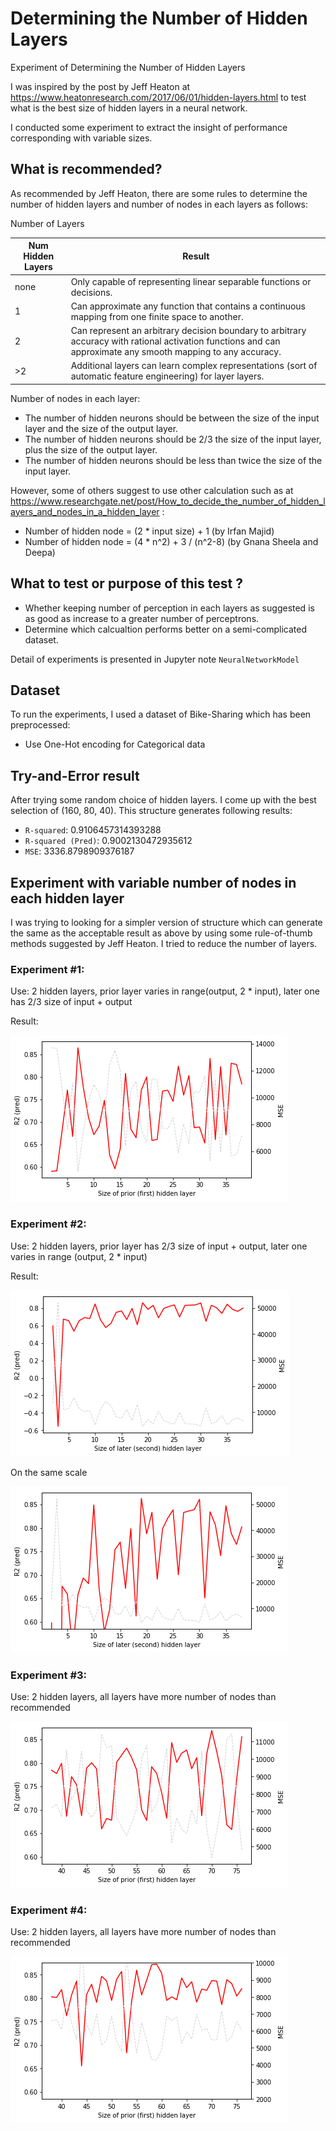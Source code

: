# Determining the Number of Hidden Layers

Experiment of Determining the Number of Hidden Layers

I was inspired by the post by Jeff Heaton at https://www.heatonresearch.com/2017/06/01/hidden-layers.html to test what is the best size of hidden layers in a neural network.

I conducted some experiment to extract the insight of performance corresponding with 
variable sizes.

## What is recommended? ##

As recommended by Jeff Heaton, there are some rules to determine the number of hidden layers and number of nodes in each layers as follows:

Number of Layers

| Num Hidden Layers	| Result |
|-------------------|--------|
|none | Only capable of representing linear separable functions or decisions. |
| 1	  | Can approximate any function that contains a continuous mapping from one finite space to another. |
| 2   | Can represent an arbitrary decision boundary to arbitrary accuracy with rational activation functions and can approximate any smooth mapping to any accuracy. |
| >2  | Additional layers can learn complex representations (sort of automatic feature engineering) for layer layers. |

Number of nodes in each layer:

- The number of hidden neurons should be between the size of the input layer and the size of the output layer.
- The number of hidden neurons should be 2/3 the size of the input layer, plus the size of the output layer.
- The number of hidden neurons should be less than twice the size of the input layer.

However, some of others suggest to use other calculation such as at https://www.researchgate.net/post/How_to_decide_the_number_of_hidden_layers_and_nodes_in_a_hidden_layer :

- Number of hidden node = (2 * input size) + 1 (by Irfan Majid)
- Number of hidden node = (4 * n^2) + 3 / (n^2-8) (by Gnana Sheela and Deepa)

## What to test or purpose of this test ? ##

- Whether keeping number of perception in each layers as suggested is as good as increase to a greater number of perceptrons.
- Determine which calcualtion performs better on a semi-complicated dataset.

Detail of experiments is presented in Jupyter note `NeuralNetworkModel`

## Dataset ##

To run the experiments, I used a dataset of Bike-Sharing which has been preprocessed:

- Use One-Hot encoding for Categorical data

## Try-and-Error result ##

After trying some random choice of hidden layers. I come up with the best selection of (160, 80, 40).
This structure generates following results:

- `R-squared`: 0.9106457314393288
- `R-squared (Pred)`: 0.9002130472935612
- `MSE`: 3336.8798909376187

## Experiment with variable number of nodes in each hidden layer ##

I was trying to looking for a simpler version of structure which can generate the same as the acceptable result as above by using some rule-of-thumb methods suggested by Jeff Heaton. I tried to reduce the number of layers.

### Experiment #1: ###

Use: 2 hidden layers, prior layer varies in range(output, 2 * input), later one has 2/3 size of input + output

Result:

![alt text](https://github.com/magiciiboy/neural-network-hidden-layers/blob/master/output/exp1.png?raw=true)

### Experiment #2: ###

Use: 2 hidden layers, prior layer has 2/3 size of input + output, later one varies in range (output, 2 * input)

Result:

![alt text](https://github.com/magiciiboy/neural-network-hidden-layers/blob/master/output/exp2.png?raw=true)

On the same scale

![alt text](https://github.com/magiciiboy/neural-network-hidden-layers/blob/master/output/exp2b.png?raw=true)

### Experiment #3: ###

Use: 2 hidden layers, all layers have more number of nodes than recommended

![alt text](https://github.com/magiciiboy/neural-network-hidden-layers/blob/master/output/exp3.png?raw=true)


### Experiment #4: ###

Use: 2 hidden layers, all layers have more number of nodes than recommended

![alt text](https://github.com/magiciiboy/neural-network-hidden-layers/blob/master/output/exp4.png?raw=true)